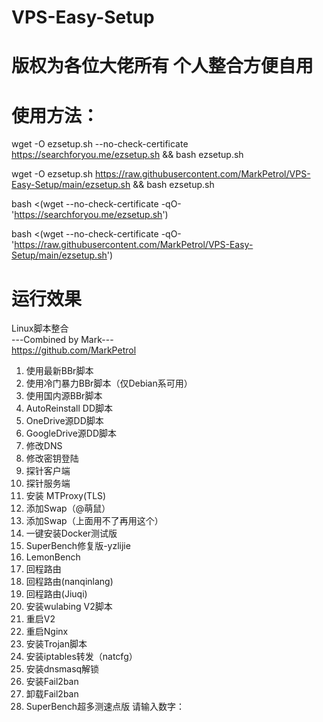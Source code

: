 # VPS-Easy-Setup
#  版权为各位大佬所有 个人整合方便自用

# 使用方法：  
  
wget -O ezsetup.sh --no-check-certificate https://searchforyou.me/ezsetup.sh && bash ezsetup.sh  

wget -O ezsetup.sh https://raw.githubusercontent.com/MarkPetrol/VPS-Easy-Setup/main/ezsetup.sh && bash ezsetup.sh  

bash <(wget --no-check-certificate -qO- 'https://searchforyou.me/ezsetup.sh')  

bash <(wget --no-check-certificate -qO- 'https://raw.githubusercontent.com/MarkPetrol/VPS-Easy-Setup/main/ezsetup.sh')

# 运行效果  
  
 Linux脚本整合  
	---Combined by Mark---  
	https://github.com/MarkPetrol
1.  使用最新BBr脚本
2.  使用冷门暴力BBr脚本（仅Debian系可用）
3.  使用国内源BBr脚本
4.  AutoReinstall DD脚本
5.  OneDrive源DD脚本
6.  GoogleDrive源DD脚本
7.  修改DNS
8.  修改密钥登陆
9.  探针客户端
10. 探针服务端
11. 安装 MTProxy(TLS)
12. 添加Swap（@萌鼠）
13. 添加Swap（上面用不了再用这个）
14. 一键安装Docker测试版
15. SuperBench修复版-yzlijie
16. LemonBench
17. 回程路由
18. 回程路由(nanqinlang)
19. 回程路由(Jiuqi)
20. 安装wulabing V2脚本
21. 重启V2
22. 重启Nginx
23. 安装Trojan脚本
24. 安装iptables转发（natcfg）
25. 安装dnsmasq解锁  
26. 安装Fail2ban  
27. 卸载Fail2ban  
28. SuperBench超多测速点版
请输入数字：
